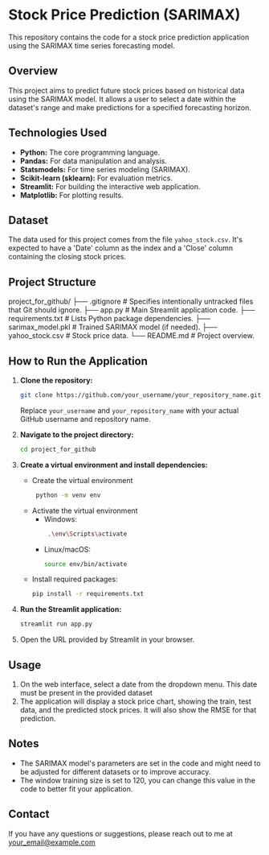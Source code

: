 # Stock Price Prediction (SARIMAX)

This repository contains the code for a stock price prediction application using the SARIMAX time series forecasting model.

## Overview

This project aims to predict future stock prices based on historical data using the SARIMAX model. It allows a user to select a date within the dataset's range and make predictions for a specified forecasting horizon.

## Technologies Used

*   **Python:** The core programming language.
*   **Pandas:** For data manipulation and analysis.
*   **Statsmodels:** For time series modeling (SARIMAX).
*   **Scikit-learn (sklearn):** For evaluation metrics.
*   **Streamlit:** For building the interactive web application.
*   **Matplotlib:** For plotting results.

## Dataset

The data used for this project comes from the file `yahoo_stock.csv`. It's expected to have a 'Date' column as the index and a 'Close' column containing the closing stock prices.

## Project Structure
project_for_github/
├── .gitignore # Specifies intentionally untracked files that Git should ignore.
├── app.py # Main Streamlit application code.
├── requirements.txt # Lists Python package dependencies.
├── sarimax_model.pkl # Trained SARIMAX model (if needed).
├── yahoo_stock.csv # Stock price data.
└── README.md # Project overview.


## How to Run the Application

1.  **Clone the repository:**

    ```bash
    git clone https://github.com/your_username/your_repository_name.git
    ```
    Replace `your_username` and `your_repository_name` with your actual GitHub username and repository name.

2.  **Navigate to the project directory:**
    ```bash
    cd project_for_github
    ```

3.  **Create a virtual environment and install dependencies:**

    * Create the virtual environment
        ```bash
         python -m venv env
         ```
    * Activate the virtual environment
      *  Windows:
          ```bash
           .\env\Scripts\activate
           ```
      *  Linux/macOS:
          ```bash
          source env/bin/activate
          ```
    * Install required packages:
        ```bash
        pip install -r requirements.txt
        ```

4.  **Run the Streamlit application:**

    ```bash
    streamlit run app.py
    ```

5.  Open the URL provided by Streamlit in your browser.

## Usage

1.  On the web interface, select a date from the dropdown menu. This date must be present in the provided dataset
2.  The application will display a stock price chart, showing the train, test data, and the predicted stock prices. It will also show the RMSE for that prediction.

## Notes
*   The SARIMAX model's parameters are set in the code and might need to be adjusted for different datasets or to improve accuracy.
* The window training size is set to 120, you can change this value in the code to better fit your application.

## Contact

If you have any questions or suggestions, please reach out to me at your_email@example.com
